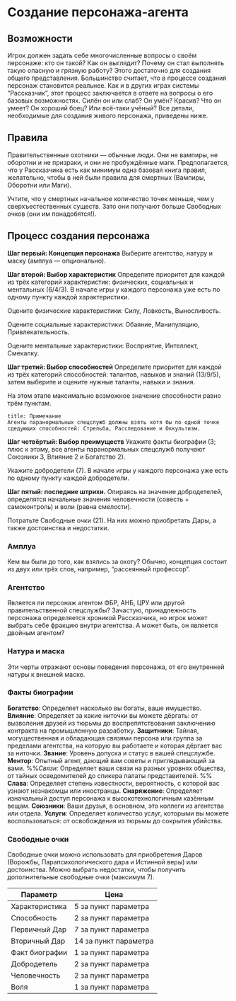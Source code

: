 # Создание персонажа-агента

## Возможности

Игрок должен задать себе многочисленные вопросы о своём персонаже: кто он такой? Как он выглядит? Почему он стал выполнять такую опасную и грязную работу? Этого достаточно для создания общего представления. Большинство считает, что в процессе создания персонаж становится реальнее. Как и в других играх системы “Рассказчик”, этот процесс заключается в ответе на вопросы о его базовых возможностях. Силён он или слаб? Он умён? Красив? Что он умеет? Он хороший боец? Или всё-таки учёный? Все детали, необходимые для создания живого персонажа, приведены ниже.

## Правила

Правительственные охотники — обычные люди. Они не вампиры, не оборотни и не призраки, и они не пробуждённые маги. Предполагается, что у Рассказчика есть как минимум одна базовая книга правил, желательно, чтобы в ней были правила для смертных (Вампиры, Оборотни или Маги).

Учтите, что у смертных начальное количество точек меньше, чем у сверхъестественных существ. Зато они получают больше Свободных очков (они им понадобятся!).

## Процесс создания персонажа

**Шаг первый: Концепция персонажа**
Выберите агентство, натуру и маску (амплуа — опционально).

**Шаг второй: Выбор характеристик**
Определите приоритет для каждой из трёх категорий характеристик: физических, социальных и ментальных (6/4/3). В начале игры у каждого персонажа уже есть по одному пункту каждой характеристики.

Оцените физические характеристики: Силу, Ловкость, Выносливость.

Оцените социальные характеристики: Обаяние, Манипуляцию, Привлекательность.

Оцените ментальные характеристики: Восприятие, Интеллект, Смекалку.

**Шаг третий: Выбор способностей**
Определите приоритет для каждой из трёх категорий способностей: талантов, навыков и знаний (13/9/5), затем выберите и оцените нужные таланты, навыки и знания.

На этом этапе максимально возможное значение способности равно трём пунктам.

```ad-note
title: Примечание
Агенты паранормальных спецслужб должны взять хотя бы по одной точке сдедующих способностей: Стрельба, Расследование и Оккультизм.
```

**Шаг четвёртый: Выбор преимуществ**
Укажите факты биографии (3; плюс к этому, все агенты паранормальных спецслужб получают Союзники 3, Влияние 2 и Богатство 2).

Укажите добродетели (7). В начале игры у каждого персонажа уже есть по одному пункту каждой добродетели.

**Шаг пятый: последние штрихи.**
Опираясь на значение добродетелей, определятся начальные значения человечности (совесть + самоконтроль) и воли (равна смелости). 

Потратьте Свободные очки (21). На них можно приобретать Дары, а также достоинства и недостатки.

### Амплуа
Кем вы были до того, как взялись за охоту? Обычно, концепция состоит из двух или трёх слов, например, “рассеянный профессор”.

### Агентство
Является ли персонаж агентом ФБР, АНБ, ЦРУ или другой правительственной спецслужбы? Зачастую, принадлежность персонажа определяется хроникой Рассказчика, но игрок может выбрать себе фракцию внутри агентства. А может быть, он является двойным агентом?

### Натура и маска
Эти черты отражают основы поведения персонажа, от его внутренней натуры к внешней маске. 

### Факты биографии

**Богатство**: Определяет насколько вы богаты, ваше имущество.
**Влияние**: Определяет за какие ниточки вы можете дёргать: от вызволения друзей из тюрьмы до воспрепятствования заключению контракта на промышленную разработку.
**Защитники**: Тайная, могущественная и обладающая связями персона или группа за пределами агентства, на которую вы работаете и которая дёргает вас за ниточки.
**Звание**: Уровень допуска и статус в вашей спецслужбе.
**Ментор**: Опытный агент, дающий вам советы и приглядывающий за вами.
%%_Связи:_ Определяет ваши связи на разных уровнях общества, от тайных осведомителей до спикера палаты представителей. %%
**Слава**: Определяет степень известности, вероятность, с которой вас узнают незнакомцы или иностранцы.
**Снаряжение**: Определяет изначальный доступ персонажа к высокотехнологичным казённым вещам.
**Союзники**: Ваши друзья, в основном, это коллеги из агентства или отдела.
**Услуги**: Определяет количество услуг, которыми вы можете воспользоваться: от освобождения из тюрьмы до сокрытия убийства.


### Свободные очки
Свободные очки можно использовать для приобретения Даров (Ворожбы, Парапсихологического дара и Истинной веры) или достоинства. Можно выбрать недостатки, чтобы получить дополнительные свободные очки (максимум 7).

| Параметр       | Цена                  |
| -------------- | --------------------- |
| Характеристика | 5 за пункт параметра  |
| Способность    | 2 за пункт параметра  |
| Первичный Дар  | 7 за пункт параметра  |
| Вторичный Дар  | 14 за пункт параметра |
| Факт биографии | 1 за пункт параметра  |
| Добродетель    | 2 за пункт параметра  |
| Человечность   | 2 за пункт параметра  |
| Воля           | 1 за пункт параметра  | 
